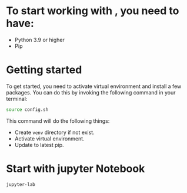 # To start working with , you need to have:
- Python 3.9 or higher
- Pip

# Getting started
To get started, you need to activate virtual environment and install a few packages.
You can do this by invoking the following command in your terminal:

```bash
source config.sh
```

This command will do the following things:

- Create `venv` directory if not exist.
- Activate virtual environment.
- Update to latest pip.

# Start with jupyter Notebook
```bash
jupyter-lab
```

